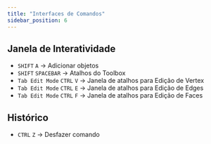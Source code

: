 ```yaml
---
title: "Interfaces de Comandos"
sidebar_position: 6
---
```


## Janela de Interatividade
- `SHIFT` `A` -> Adicionar objetos
- `SHIFT` `SPACEBAR` -> Atalhos do Toolbox
- `Tab Edit Mode` `CTRL` `V` -> Janela de atalhos para Edição de Vertex
- `Tab Edit Mode` `CTRL` `E` -> Janela de atalhos para Edição de Edges
- `Tab Edit Mode` `CTRL` `F` -> Janela de atalhos para Edição de Faces


## Histórico
- `CTRL` `Z` -> Desfazer comando

